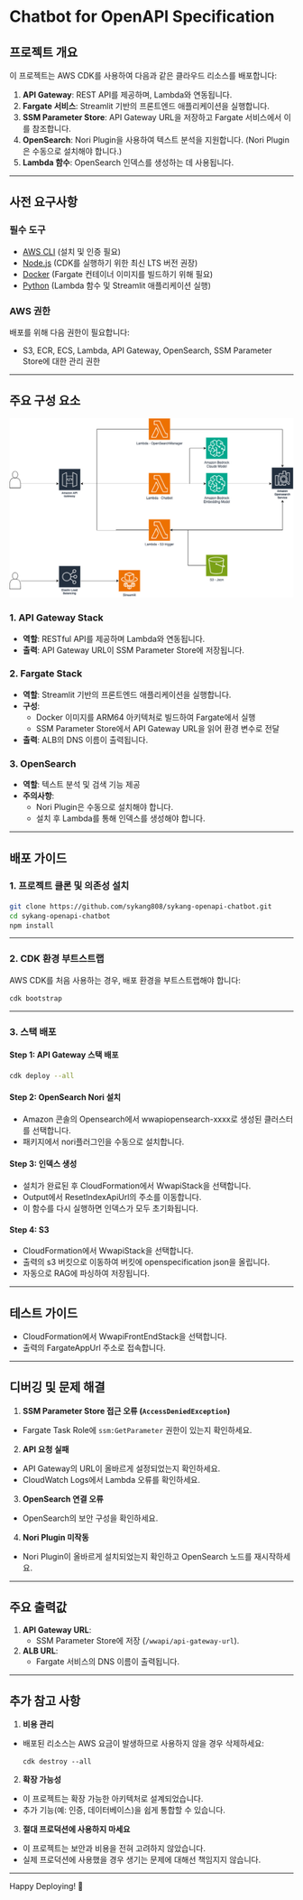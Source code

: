 # Chatbot for OpenAPI Specification

## 프로젝트 개요

이 프로젝트는 AWS CDK를 사용하여 다음과 같은 클라우드 리소스를 배포합니다:

1. **API Gateway**: REST API를 제공하며, Lambda와 연동됩니다.
2. **Fargate 서비스**: Streamlit 기반의 프론트엔드 애플리케이션을 실행합니다.
3. **SSM Parameter Store**: API Gateway URL을 저장하고 Fargate 서비스에서 이를 참조합니다.
4. **OpenSearch**: Nori Plugin을 사용하여 텍스트 분석을 지원합니다. (Nori Plugin은 수동으로 설치해야 합니다.)
5. **Lambda 함수**: OpenSearch 인덱스를 생성하는 데 사용됩니다.

---

## 사전 요구사항

### 필수 도구

- [AWS CLI](https://aws.amazon.com/cli/) (설치 및 인증 필요)
- [Node.js](https://nodejs.org/) (CDK를 실행하기 위한 최신 LTS 버전 권장)
- [Docker](https://www.docker.com/) (Fargate 컨테이너 이미지를 빌드하기 위해 필요)
- [Python](https://www.python.org/) (Lambda 함수 및 Streamlit 애플리케이션 실행)

### AWS 권한

배포를 위해 다음 권한이 필요합니다:

- S3, ECR, ECS, Lambda, API Gateway, OpenSearch, SSM Parameter Store에 대한 관리 권한

---

## 주요 구성 요소

![diagram](./image/diagram.png)

### 1. API Gateway Stack

- **역할**: RESTful API를 제공하며 Lambda와 연동됩니다.
- **출력**: API Gateway URL이 SSM Parameter Store에 저장됩니다.

### 2. Fargate Stack

- **역할**: Streamlit 기반의 프론트엔드 애플리케이션을 실행합니다.
- **구성**:
  - Docker 이미지를 ARM64 아키텍처로 빌드하여 Fargate에서 실행
  - SSM Parameter Store에서 API Gateway URL을 읽어 환경 변수로 전달
- **출력**: ALB의 DNS 이름이 출력됩니다.

### 3. OpenSearch

- **역할**: 텍스트 분석 및 검색 기능 제공
- **주의사항**:
  - Nori Plugin은 수동으로 설치해야 합니다.
  - 설치 후 Lambda를 통해 인덱스를 생성해야 합니다.

---

## 배포 가이드

### 1. 프로젝트 클론 및 의존성 설치

```bash
git clone https://github.com/sykang808/sykang-openapi-chatbot.git
cd sykang-openapi-chatbot
npm install
```

---

### 2. CDK 환경 부트스트랩

AWS CDK를 처음 사용하는 경우, 배포 환경을 부트스트랩해야 합니다:

```bash
cdk bootstrap
```

---

### 3. 스택 배포

#### Step 1: API Gateway 스택 배포

```bash
cdk deploy --all
```

#### Step 2: OpenSearch Nori 설치

- Amazon 콘솔의 Opensearch에서 wwapiopensearch-xxxx로 생성된 클러스터를 선택합니다.
- 패키지에서 nori플러그인을 수동으로 설치합니다.

#### Step 3: 인덱스 생성

- 설치가 완료된 후 CloudFormation에서 WwapiStack을 선택합니다.
- Output에서 ResetIndexApiUrl의 주소를 이동합니다.
- 이 함수를 다시 실행하면 인덱스가 모두 초기화됩니다.

#### Step 4: S3

- CloudFormation에서 WwapiStack을 선택합니다.
- 출력의 s3 버킷으로 이동하여 버킷에 openspecification json을 올립니다.
- 자동으로 RAG에 파싱하여 저장됩니다.

---

## 테스트 가이드

- CloudFormation에서 WwapiFrontEndStack을 선택합니다.
- 출력의 FargateAppUrl 주소로 접속합니다.

---

## 디버깅 및 문제 해결

1. **SSM Parameter Store 접근 오류 (`AccessDeniedException`)**

- Fargate Task Role에 `ssm:GetParameter` 권한이 있는지 확인하세요.

2. **API 요청 실패**

- API Gateway의 URL이 올바르게 설정되었는지 확인하세요.
- CloudWatch Logs에서 Lambda 오류를 확인하세요.

3. **OpenSearch 연결 오류**

- OpenSearch의 보안 구성을 확인하세요.

4. **Nori Plugin 미작동**

- Nori Plugin이 올바르게 설치되었는지 확인하고 OpenSearch 노드를 재시작하세요.

---

## 주요 출력값

1. **API Gateway URL**:
   - SSM Parameter Store에 저장 (`/wwapi/api-gateway-url`).
2. **ALB URL**:
   - Fargate 서비스의 DNS 이름이 출력됩니다.

---

## 추가 참고 사항

1. **비용 관리**

- 배포된 리소스는 AWS 요금이 발생하므로 사용하지 않을 경우 삭제하세요:
  ```
  cdk destroy --all
  ```

2. **확장 가능성**

- 이 프로젝트는 확장 가능한 아키텍처로 설계되었습니다.
- 추가 기능(예: 인증, 데이터베이스)을 쉽게 통합할 수 있습니다.

3. **절대 프로덕션에 사용하지 마세요**

- 이 프로젝트는 보안과 비용을 전혀 고려하지 않았습니다.
- 실제 프로덕션에 사용했을 경우 생기는 문제에 대해선 책임지지 않습니다.

---

Happy Deploying! 🚀
